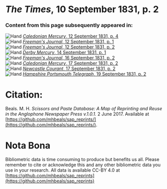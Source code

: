 # *The Times*, 10 September 1831, p. 2  
  
### Content from this page subsequently appeared in:  
![Hand](http://scissorsandpaste.net/wp-content/uploads/2017/06/smallhandpointer.png) [*Caledonian Mercury*, 12 September 1831, p. 4](https://mhbeals.github.io/sap_html/Caledonian-Mercury/Caledonian-Mercury-12-September-1831-p-4)  
![Hand](http://scissorsandpaste.net/wp-content/uploads/2017/06/smallhandpointer.png) [*Freeman's Journal*, 12 September 1831, p. 1](https://mhbeals.github.io/sap_html/Freeman's-Journal/Freeman's-Journal-12-September-1831-p-1)  
![Hand](http://scissorsandpaste.net/wp-content/uploads/2017/06/smallhandpointer.png) [*Freeman's Journal*, 12 September 1831, p. 2](https://mhbeals.github.io/sap_html/Freeman's-Journal/Freeman's-Journal-12-September-1831-p-2)  
![Hand](http://scissorsandpaste.net/wp-content/uploads/2017/06/smallhandpointer.png) [*Derby Mercury*, 14 September 1831, p. 1](https://mhbeals.github.io/sap_html/Derby-Mercury/Derby-Mercury-14-September-1831-p-1)  
![Hand](http://scissorsandpaste.net/wp-content/uploads/2017/06/smallhandpointer.png) [*Freeman's Journal*, 16 September 1831, p. 2](https://mhbeals.github.io/sap_html/Freeman's-Journal/Freeman's-Journal-16-September-1831-p-2)  
![Hand](http://scissorsandpaste.net/wp-content/uploads/2017/06/smallhandpointer.png) [*Caledonian Mercury*, 17 September 1831, p. 2](https://mhbeals.github.io/sap_html/Caledonian-Mercury/Caledonian-Mercury-17-September-1831-p-2)  
![Hand](http://scissorsandpaste.net/wp-content/uploads/2017/06/smallhandpointer.png) [*Newcastle Courant*, 17 September 1831, p. 2](https://mhbeals.github.io/sap_html/Newcastle-Courant/Newcastle-Courant-17-September-1831-p-2)  
![Hand](http://scissorsandpaste.net/wp-content/uploads/2017/06/smallhandpointer.png) [*Hampshire Portsmouth Telegraph*, 19 September 1831, p. 2](https://mhbeals.github.io/sap_html/Hampshire-Portsmouth-Telegraph/Hampshire-Portsmouth-Telegraph-19-September-1831-p-2)  


# Citation: 

Beals. M. H. *Scissors and Paste Database: A Map of Reprinting and Reuse in the Anglophone Newspaper Press v.1.0.1.* 2 June 2017. Available at [https://github.com/mhbeals/sap_reprints/](https://github.com/mhbeals/sap_reprints/). 

# Nota Bona

Bibliometric data is time consuming to produce but benefits us all. Please remember to cite or acknowledge this and any other bibliometric data you use in your research. All data is available CC-BY 4.0 at [https://github.com/mhbeals/sap_reprints](https://github.com/mhbeals/sap_reprints)